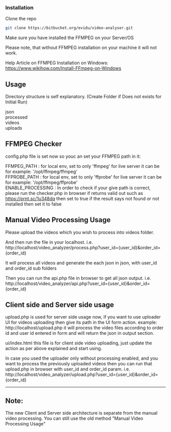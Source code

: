 ### Installation

Clone the repo
```sh
git clone https://bitbucket.org/evidu/video-analyser.git
```

Make sure you have installed the FFMPEG on your Server/OS

Please note, that without FFMPEG installation on your machine it will not work. 

Help Article on FFMPEG Installation on Windows: https://www.wikihow.com/Install-FFmpeg-on-Windows 

## Usage

Directory structure is self explanatory. (Create Folder if Does not exists for Initial Run)

json  
processed  
videos  
uploads 


## FFMPEG Checker  

config.php file is set now so youc an set your FFMPEG path in it:  

FFMPEG_PATH : for local env, set to only 'ffmpeg' for live server it can be for example: '/opt/ffmpeg/ffmpeg'  
FFPROBE_PATH : for local env, set to only 'ffprobe' for live server it can be for example: '/opt/ffmpeg/ffprobe'  
ENABLE_PROCESSING : In order to check if your give path is correct, please run the checker.php in browser if returns valid out such as https://prnt.sc/1u348dq then set to true if the result says not found or not installed then set it to false  


## Manual Video Processing Usage

Please upload the videos which you wish to process into videos folder. 

And then run the file in your localhost. i.e. http://localhost/video_analyzer/process.php?user_id={user_id}&order_id={order_id}

It will process all videos and generate the each json in json, with user_id and order_id sub folders

Then you can run the api.php file in browser to get all json output. i.e. http://localhost/video_analyzer/api.php?user_id={user_id}&order_id={order_id}  


## Client side and Server side usage

upload.php is used for server side usage now, if you want to use uploader UI for videos uploading then give its path in the UI form action. example: http://localhost/upload.php it will process the video files according to order id and user id entered in form and will return the json in output section.  

ui/index.html this file is for client side video uploading, just update the action as per above explained and start using.  

In case you used the uploader only without processing enabled, and you want to process the previously uploaded videos then you can run that upload.php in browser with user_id and order_id param. i.e. http://localhost/video_analyzer/upload.php?user_id={user_id}&order_id={order_id}  


----------------


## Note:

The new Client and Server side architecture is separate from the manual video processing. You can still use the old method "Manual Video Processing Usage"

